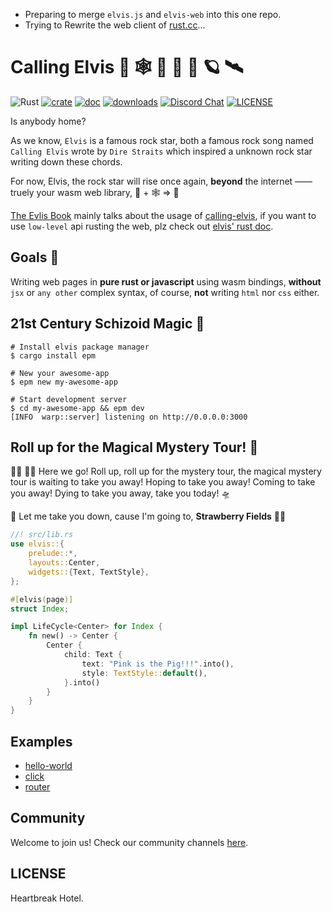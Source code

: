 + Preparing to merge `elvis.js` and `elvis-web` into this one repo.
+ Trying to Rewrite the web client of [rust.cc][rust.cc]...

# Calling Elvis 🦀 🕸  🎸 📡 🚀 🪐 🛰

![Rust](https://github.com/clearloop/leetcode-cli/workflows/Rust/badge.svg)
[![crate](https://img.shields.io/crates/v/elvis.svg)](https://crates.io/crates/elvis)
[![doc](https://img.shields.io/badge/current-docs-brightgreen.svg)](https://docs.rs/elvis/)
[![downloads](https://img.shields.io/crates/d/elvis.svg)](https://crates.io/crates/elvis)
[![Discord Chat](https://img.shields.io/discord/729613877184299019.svg?logo=discord&style=flat-square)](https://discord.gg/dxpefwy)
[![LICENSE](https://img.shields.io/crates/l/elvis.svg)](https://choosealicense.com/licenses/mit/)


Is anybody home?

As we know, `Elvis` is a famous rock star, both a famous rock song named `Calling Elvis` wrote by `Dire Straits` which inspired a unknown rock star writing down these chords.

For now, Elvis, the rock star will rise once again, **beyond** the internet —— truely your wasm web library, 🦀 + 🕸  => 💖

[The Evlis Book][1] mainly talks about the usage of [calling-elvis][2], if you want to use `low-level` api rusting the web, plz check out [elvis' rust doc][3].

## Goals 🎯

Writing web pages in **pure rust or javascript** using wasm bindings, **without** `jsx` or `any other` complex syntax, of course, **not** writing `html` nor `css` either.

## 21st Century Schizoid Magic 🍩

```
# Install elvis package manager
$ cargo install epm

# New your awesome-app
$ epm new my-awesome-app

# Start development server
$ cd my-awesome-app && epm dev
[INFO  warp::server] listening on http://0.0.0.0:3000
```

## Roll up for the Magical Mystery Tour! 🌈

🧙‍♂️ 🤹‍♂️ Here we go! Roll up, roll up for the mystery tour, the magical mystery tour is waiting to take you away! Hoping to take you away! Coming to take you away! Dying to take you away, take you today! 🛸

🎻 Let me take you down, cause I'm going to, **Strawberry Fields** 🧑‍🚀


```rust
//! src/lib.rs
use elvis::{
    prelude::*,
    layouts::Center,
    widgets::{Text, TextStyle},
};

#[elvis(page)]
struct Index;

impl LifeCycle<Center> for Index {
    fn new() -> Center {
        Center {
            child: Text {
                text: "Pink is the Pig!!!".into(),
                style: TextStyle::default(),
            }.into()
        }
    }
}
```

## Examples

+ [hello-world][hello-world-example]
+ [click][click-example]
+ [router][router-example]

## Community

Welcome to join us! Check our community channels [here][community].


## LICENSE

Heartbreak Hotel.

[1]: https://elvisjs.github.io/book
[2]: https://github.com/elvisjs/calling-elvis
[3]: https://docs.rs/elvis
[rust.cc]: https://rustcc.cn
[community]: https://elvisjs.github.io/the-elvis-book/community
[hello-world-example]: https://github.com/elvisjs/elvis/tree/master/examples/hello-world
[click-example]: https://github.com/elvisjs/elvis/tree/master/examples/click
[router-example]: https://github.com/elvisjs/elvis/tree/master/examples/router
